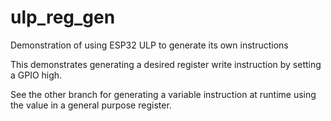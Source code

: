 # ulp_reg_gen
Demonstration of using ESP32 ULP to generate its own instructions

This demonstrates generating a desired register write instruction by setting a GPIO high.

See the other branch for generating a variable instruction at runtime using the value in a general purpose register.
